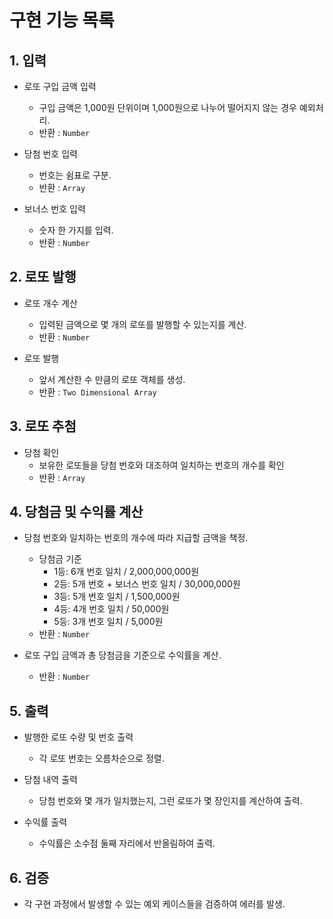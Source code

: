 # 구현 기능 목록

## 1. 입력

- 로또 구입 금액 입력
    - 구입 금액은 1,000원 단위이며 1,000원으로 나누어 떨어지지 않는 경우 예외처리.
    - 반환 : `Number`
    
- 당첨 번호 입력
    - 번호는 쉼표로 구분.
    - 반환 : `Array`
    
- 보너스 번호 입력
    - 숫자 한 가지를 입력.
    - 반환 : `Number`

## 2. 로또 발행

- 로또 개수 계산
    - 입력된 금액으로 몇 개의 로또를 발행할 수 있는지를 계산.
    - 반환 : `Number`
    
- 로또 발행
    - 앞서 계산한 수 만큼의 로또 객체를 생성.
    - 반환 : `Two Dimensional Array`

## 3. 로또 추첨

- 당첨 확인
    - 보유한 로또들을 당첨 번호와 대조하여 일치하는 번호의 개수를 확인
    - 반환 : `Array`

## 4. 당첨금 및 수익률 계산

- 당첨 번호와 일치하는 번호의 개수에 따라 지급할 금액을 책정.
    - 당첨금 기준
        - 1등: 6개 번호 일치 / 2,000,000,000원
        - 2등: 5개 번호 + 보너스 번호 일치 / 30,000,000원
        - 3등: 5개 번호 일치 / 1,500,000원
        - 4등: 4개 번호 일치 / 50,000원
        - 5등: 3개 번호 일치 / 5,000원
    - 반환 : `Number`
    
- 로또 구입 금액과 총 당첨금을 기준으로 수익률을 계산.
    - 반환 : `Number`

## 5. 출력

- 발행한 로또 수량 및 번호 출력
    - 각 로또 번호는 오름차순으로 정렬.
    
- 당첨 내역 출력
    - 당첨 번호와 몇 개가 일치했는지, 그런 로또가 몇 장인지를 계산하여 출력.

- 수익률 출력
    - 수익률은 소수점 둘째 자리에서 반올림하여 출력.

## 6. 검증

- 각 구현 과정에서 발생할 수 있는 예외 케이스들을 검증하여 에러를 발생.
